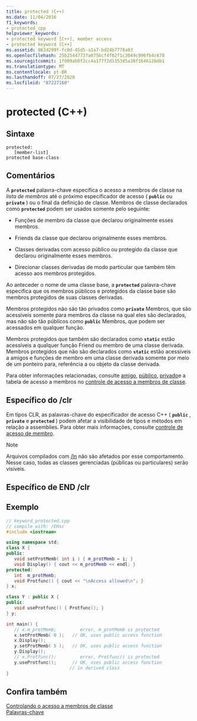 ```yaml
---
title: protected (C++)
ms.date: 11/04/2016
f1_keywords:
- protected_cpp
helpviewer_keywords:
- protected keyword [C++], member access
- protected keyword [C++]
ms.assetid: 863d299f-fc0d-45d5-a1a7-bd24b7778a93
ms.openlocfilehash: 25b25447737a075bcf4f02f1c3049c996fb4c678
ms.sourcegitcommit: 1f009ab0f2cc4a177f2d1353d5a38f164612bdb1
ms.translationtype: MT
ms.contentlocale: pt-BR
ms.lasthandoff: 07/27/2020
ms.locfileid: "87227160"
---
```

# <a name="protected-c"></a>protected (C++)

## <a name="syntax"></a>Sintaxe

```
protected:
   [member-list]
protected base-class
```

## <a name="remarks"></a>Comentários

A **`protected`** palavra-chave especifica o acesso a membros de classe na *lista de membros* até o próximo especificador de acesso ( **`public`** ou **`private`** ) ou o final da definição de classe. Membros de classe declarados como **`protected`** podem ser usados somente pelo seguinte:

- Funções de membro da classe que declarou originalmente esses membros.

- Friends da classe que declarou originalmente esses membros.

- Classes derivadas com acesso público ou protegido da classe que declarou originalmente esses membros.

- Direcionar classes derivadas de modo particular que também têm acesso aos membros protegidos.

Ao anteceder o nome de uma classe base, a **`protected`** palavra-chave especifica que os membros públicos e protegidos da classe base são membros protegidos de suas classes derivadas.

Membros protegidos não são tão privados como **`private`** Membros, que são acessíveis somente para membros da classe na qual eles são declarados, mas não são tão públicos como **`public`** Membros, que podem ser acessados em qualquer função.

Membros protegidos que também são declarados como **`static`** estão acessíveis a qualquer função Friend ou membro de uma classe derivada. Membros protegidos que não são declarados como **`static`** estão acessíveis a amigos e funções de membro em uma classe derivada somente por meio de um ponteiro para, referência a ou objeto da classe derivada.

Para obter informações relacionadas, consulte [amigo](../cpp/friend-cpp.md), [público](../cpp/public-cpp.md), [privado](../cpp/private-cpp.md)e a tabela de acesso a membros no [controle de acesso a membros de classe](member-access-control-cpp.md).

## <a name="clr-specific"></a>Específico do /clr

Em tipos CLR, as palavras-chave do especificador de acesso C++ ( **`public`** , **`private`** e **`protected`** ) podem afetar a visibilidade de tipos e métodos em relação a assemblies. Para obter mais informações, consulte [controle de acesso de membro](member-access-control-cpp.md).

> [!NOTE]
> Arquivos compilados com [/ln](../build/reference/ln-create-msil-module.md) não são afetados por esse comportamento. Nesse caso, todas as classes gerenciadas (públicas ou particulares) serão visíveis.

## <a name="end-clr-specific"></a>Específico de END /clr

## <a name="example"></a>Exemplo

```cpp
// keyword_protected.cpp
// compile with: /EHsc
#include <iostream>

using namespace std;
class X {
public:
   void setProtMemb( int i ) { m_protMemb = i; }
   void Display() { cout << m_protMemb << endl; }
protected:
   int  m_protMemb;
   void Protfunc() { cout << "\nAccess allowed\n"; }
} x;

class Y : public X {
public:
   void useProtfunc() { Protfunc(); }
} y;

int main() {
   // x.m_protMemb;         error, m_protMemb is protected
   x.setProtMemb( 0 );   // OK, uses public access function
   x.Display();
   y.setProtMemb( 5 );   // OK, uses public access function
   y.Display();
   // x.Protfunc();         error, Protfunc() is protected
   y.useProtfunc();      // OK, uses public access function
                        // in derived class
}
```

## <a name="see-also"></a>Confira também

[Controlando o acesso a membros de classe](member-access-control-cpp.md)<br/>
[Palavras-chave](../cpp/keywords-cpp.md)
